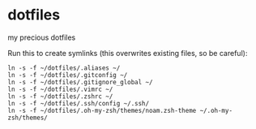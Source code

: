 dotfiles
========

my precious dotfiles

Run this to create symlinks (this overwrites existing files, so be careful):
```
ln -s -f ~/dotfiles/.aliases ~/
ln -s -f ~/dotfiles/.gitconfig ~/
ln -s -f ~/dotfiles/.gitignore_global ~/
ln -s -f ~/dotfiles/.vimrc ~/
ln -s -f ~/dotfiles/.zshrc ~/
ln -s -f ~/dotfiles/.ssh/config ~/.ssh/
ln -s -f ~/dotfiles/.oh-my-zsh/themes/noam.zsh-theme ~/.oh-my-zsh/themes/
```
